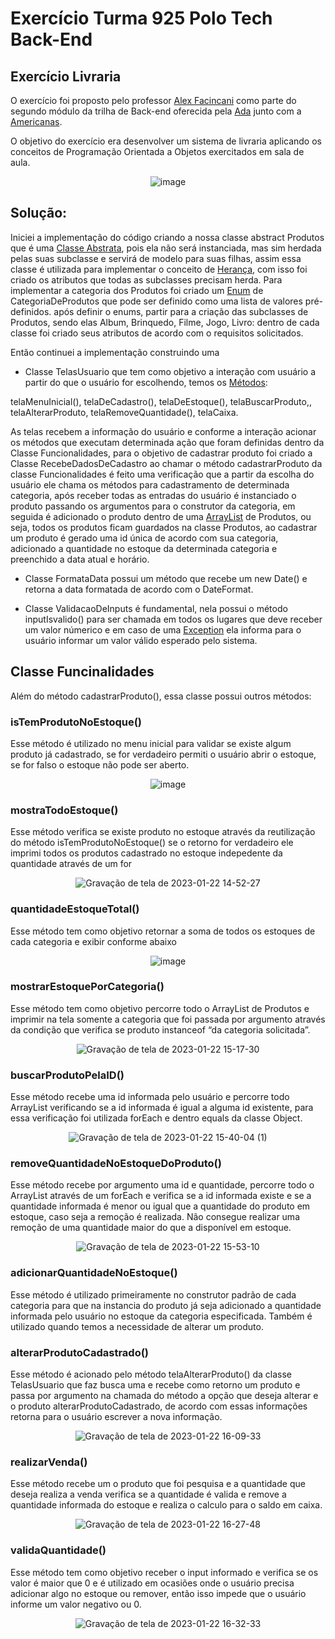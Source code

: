 # Exercício Turma 925 Polo Tech Back-End


## Exercício Livraria
O exercício foi proposto pelo professor [Alex Facincani](https://www.linkedin.com/in/alex-facincani-86408259/) como parte do segundo 
módulo da trilha de Back-end oferecida pela [Ada](https://ada.tech/sou-aluno) junto com a [Americanas](https://carreiras.americanas.com/).

O objetivo do exercício era desenvolver um sistema de livraria aplicando os conceitos de Programação Orientada a Objetos exercitados em sala de aula.
<div align="center">

![image](https://user-images.githubusercontent.com/86507721/213899571-1389ae95-be91-47d4-bdaa-059dc6e192f4.png)

</div>


## Solução:

Iniciei a implementação do código criando a nossa classe abstract Produtos que é uma 
[Classe Abstrata](https://www.devmedia.com.br/conceitos-classes-abstratas-programacao-orientada-a-objetos/18812), 
pois ela não será instanciada, mas sim herdada pelas suas subclasse e servirá de modelo para suas filhas, assim essa classe é utilizada para implementar 
o conceito de [Herança](https://www.devmedia.com.br/conceitos-e-exemplos-heranca-programacao-orientada-a-objetos-parte-1/18579), 
com isso foi criado os atributos que todas as subclasses precisam herda.
Para implementar a categoria dos Produtos foi criado um 
[Enum](https://www.devmedia.com.br/tipos-enum-no-java/25729#:~:text=S%C3%A3o%20tipos%20de%20campos%20que,implicitamente%20estendem%20a%20classe%20java.) 
de CategoriaDeProdutos que pode ser definido como uma lista de valores pré-definidos. após definir o enums, partir para a criação das subclasses de Produtos,
sendo elas Album, Brinquedo, Filme, Jogo, Livro: dentro de cada classe foi criado seus atributos de acordo com o requisitos solicitados.

Então continuei a implementação construindo uma 

- Classe TelasUsuario que tem como objetivo a interação com usuário a partir 
do que o usuário for escolhendo, temos os 
[Métodos](https://www.devmedia.com.br/metodos/7348#:~:text=Um%20m%C3%A9todo%20em%20Java%20%C3%A9,definidos%20dentro%20de%20uma%20classe.):

telaMenuInicial(), telaDeCadastro(), telaDeEstoque(), telaBuscarProduto,, telaAlterarProduto, telaRemoveQuantidade(), telaCaixa.

As telas recebem a informação do usuário e conforme a interação acionar os métodos que executam determinada ação que foram definidas dentro da
Classe Funcionalidades, para o objetivo de cadastrar produto foi criado a Classe RecebeDadosDeCadastro ao chamar o método cadastrarProduto
da classe Funcionalidades é feito uma verificação que a partir da escolha do usuário ele chama os métodos  para cadastramento de determinada 
categoria, após receber todas as entradas do usuário é instanciado o produto passando os argumentos para o construtor da categoria, em seguida 
é adicionado o produto dentro de uma [ArrayList](https://www.devmedia.com.br/explorando-a-classe-arraylist-no-java/24298) de Produtos, 
ou seja, todos os produtos ficam guardados na classe Produtos, ao cadastrar um produto é gerado uma id única de acordo com sua categoria, adicionado 
a quantidade no estoque da determinada categoria e preenchido a data atual e horário.

- Classe FormataData possui um método que recebe um new Date() e retorna a data formatada de acordo com o DateFormat.

- Classe ValidacaoDeInputs é fundamental, nela possui o método inputIsvalido() para ser chamada em todos os lugares que deve receber um valor 
númerico e em caso de uma [Exception](https://www.devmedia.com.br/tratando-excecoes-em-java/25514) ela informa para o usuário informar um valor 
válido esperado pelo sistema.

## Classe Funcinalidades 
Além do método cadastrarProduto(), essa classe possui outros métodos:

### isTemProdutoNoEstoque()
Esse método é utilizado no menu inicial para validar se existe algum produto já cadastrado, se for verdadeiro permiti o usuário abrir o estoque, se for 
   falso o estoque não pode ser aberto.
   <div align="center">
  
  ![image](https://user-images.githubusercontent.com/86507721/213933540-cbd5da1f-1294-467c-892e-b1d6dc4ebe15.png)
  
  </div>
  
  
  ### mostraTodoEstoque()
  Esse método verifica se existe produto no estoque através da reutilização do método isTemProdutoNoEstoque() se o retorno for verdadeiro
  ele imprimi todos os produtos cadastrado no estoque indepedente da quantidade através de um for
  
  <div align="center">
  
 
  ![Gravação de tela de 2023-01-22 14-52-27](https://user-images.githubusercontent.com/86507721/213934399-effd9be9-1678-43c3-a9b7-5f02dc5a5496.gif)
  
  </div>
  
  ### quantidadeEstoqueTotal()

  Esse método tem como objetivo retornar a soma de todos os estoques de cada categoria e exibir conforme abaixo

  
  <div align="center">
  
  ![image](https://user-images.githubusercontent.com/86507721/213934909-6393fced-ca51-4ccd-aa50-24f0adc42c90.png)

  
   </div>
   
   ### mostrarEstoquePorCategoria()

Esse método tem como objetivo percorre todo o ArrayList de Produtos e imprimir na tela somente a categoria que foi passada por argumento 
através da condição que verifica se produto instanceof “da categoria solicitada”.
  
  
  <div align="center">
  
  ![Gravação de tela de 2023-01-22 15-17-30](https://user-images.githubusercontent.com/86507721/213935657-fc1dc2da-1d5b-4b8d-b611-fb93bb3f03c2.gif)
  

  </div>
  
  ### buscarProdutoPelaID()
  
Esse método recebe uma id informada pelo usuário e percorre todo ArrayList verificando se a id informada é igual a alguma id existente, para 
essa verificação foi utilizada forEach e dentro equals da classe Object.


<div align="center">
  
 ![Gravação de tela de 2023-01-22 15-40-04 (1)](https://user-images.githubusercontent.com/86507721/213936668-940b2715-12d4-401b-a458-0c07f1a68154.gif)

  
  </div>
  
  ### removeQuantidadeNoEstoqueDoProduto()

Esse método recebe por argumento uma id e quantidade, percorre todo o ArrayList através de um forEach e verifica se a id informada existe e 
se a quantidade informada é menor ou igual que a quantidade do produto em estoque, caso seja a remoção é realizada. 
Não consegue realizar uma remoção de uma quantidade maior do que a disponível em estoque.

<div align="center">
  
  ![Gravação de tela de 2023-01-22 15-53-10](https://user-images.githubusercontent.com/86507721/213937349-ca220981-719a-4362-83ba-46fa45f76f8f.gif)

  
  </div>
  
  
  ### adicionarQuantidadeNoEstoque()

Esse método é utilizado primeiramente no construtor padrão de cada categoria
para que na instancia do produto já seja adicionado a quantidade informada pelo usuário no estoque  da categoria especificada.
Também é utilizado quando temos a necessidade de alterar um produto.

### alterarProdutoCadastrado()

Esse método é acionado pelo método telaAlterarProduto() da classe TelasUsuario que faz busca uma e recebe como retorno um produto e passa por 
argumento na chamada do método a opção que deseja alterar e o produto alterarProdutoCadastrado, de acordo com essas informações retorna para o 
usuário escrever a nova informação.

<div align="center">
  
 
![Gravação de tela de 2023-01-22 16-09-33](https://user-images.githubusercontent.com/86507721/213938095-cf99851f-0b01-4234-a6c6-39ab24ac562f.gif)


</div>


### realizarVenda()

Esse método recebe um o produto que foi pesquisa e a quantidade que deseja realiza a venda verifica se a quantidade é valida e remove a 
quantidade informada do estoque e realiza o calculo para o saldo em caixa.

<div align="center">

![Gravação de tela de 2023-01-22 16-27-48](https://user-images.githubusercontent.com/86507721/213938802-69c26020-eef8-4a8b-9b23-f2e942f1ed9e.gif)

  
 </div>
 
 ### validaQuantidade()
 
 Esse método tem como objetivo receber o input informado e verifica se os valor é maior que 0 e é utilizado em ocasiões onde o usuário 
 precisa adicionar algo no estoque ou remover, então isso impede que o usuário informe um valor negativo ou 0.
 
 <div align="center">
  
  ![Gravação de tela de 2023-01-22 16-32-33](https://user-images.githubusercontent.com/86507721/213938991-ae40e5b1-3c88-415c-9bc7-c418d79a391f.gif)

  
  </div>
	
  
















